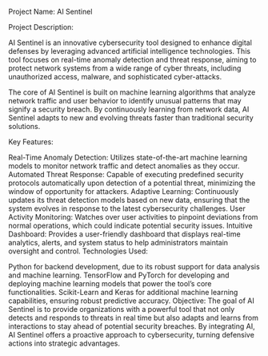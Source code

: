 Project Name: AI Sentinel

Project Description:

AI Sentinel is an innovative cybersecurity tool designed to enhance digital defenses by leveraging advanced artificial intelligence technologies. This tool focuses on real-time anomaly detection and threat response, aiming to protect network systems from a wide range of cyber threats, including unauthorized access, malware, and sophisticated cyber-attacks.

The core of AI Sentinel is built on machine learning algorithms that analyze network traffic and user behavior to identify unusual patterns that may signify a security breach. By continuously learning from network data, AI Sentinel adapts to new and evolving threats faster than traditional security solutions.

Key Features:

Real-Time Anomaly Detection: Utilizes state-of-the-art machine learning models to monitor network traffic and detect anomalies as they occur.
Automated Threat Response: Capable of executing predefined security protocols automatically upon detection of a potential threat, minimizing the window of opportunity for attackers.
Adaptive Learning: Continuously updates its threat detection models based on new data, ensuring that the system evolves in response to the latest cybersecurity challenges.
User Activity Monitoring: Watches over user activities to pinpoint deviations from normal operations, which could indicate potential security issues.
Intuitive Dashboard: Provides a user-friendly dashboard that displays real-time analytics, alerts, and system status to help administrators maintain oversight and control.
Technologies Used:

Python for backend development, due to its robust support for data analysis and machine learning.
TensorFlow and PyTorch for developing and deploying machine learning models that power the tool’s core functionalities.
Scikit-Learn and Keras for additional machine learning capabilities, ensuring robust predictive accuracy.
Objective:
The goal of AI Sentinel is to provide organizations with a powerful tool that not only detects and responds to threats in real time but also adapts and learns from interactions to stay ahead of potential security breaches. By integrating AI, AI Sentinel offers a proactive approach to cybersecurity, turning defensive actions into strategic advantages.
